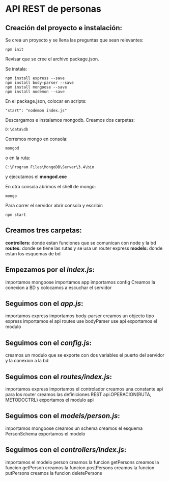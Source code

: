# API REST de personas

## Creación del proyecto e instalación:
Se crea un proyecto y se llena las preguntas que sean relevantes:
```
npm init
```
Revisar que se cree el archivo package.json.

Se instala:
```
npm install express --save
npm install body-parser --save
npm install mongoose --save
npm install nodemon --save
```

En el package.json, colocar en scripts:
```
"start": "nodemon index.js"
```

Descargamos e instalamos mongodb.
Creamos dos carpetas:
```
D:\data\db
```

Corremos mongo en consola:
```
mongod
```
o en la ruta:
```
C:\Program Files\MongoDB\Server\3.4\bin
```
y ejecutamos el **mongod.exe**

En otra consola abrimos el shell de mongo:
```
mongo
```

Para correr el servidor abrir consola y escribir:
```
npm start
```

## Creamos tres carpetas:
**controllers:** donde estan funciones que se comunican con node y la bd
**routes:** donde se tiene las rutas y se usa un router express
**models:** donde estan los esquemas de bd

## Empezamos por el _**index.js**_:
importamos mongoose
importamos app
importamos config
Creamos la conexion a BD y colocamos a escuchar el servidor

## Seguimos con el _**app.js**_:
importamos express
importamos body-parser
creamos un objecto tipo express
importamos el api routes
use bodyParser
use api
exportamos el modulo

## Seguimos con el _**config.js**_:
creamos un modulo que se exporte con dos variables
el puerto del servidor
y la conexion a la bd

## Seguimos con el _**routes/index.js**_:
importamos express
importamos el controlador
creamos una constante api para los router
creamos las definiciones REST api.OPERACION(RUTA, METODOCTRL)
exportamos el modulo api

## Seguimos con el _**models/person.js**_:
importamos mongoose
creamos un schema
creamos el esquema PersonSchema
exportamos el modelo

## Seguimos con el _**controllers/index.js**_:
 importamos el modelo person
 creamos la funcion getPersons
 creamos la funcion getPerson
 creamos la funcion postPersons
 creamos la funcion putPersons
 creamos la funcion deletePersons
